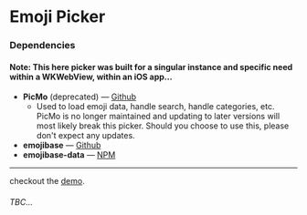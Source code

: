 # Emoji Picker

### Dependencies

#### **Note:** This here picker was built for a singular instance and specific need within a WKWebView, within an iOS app...

* **PicMo** (deprecated) — [Github](https://github.com/joeattardi/picmo)
  * Used to load emoji data, handle search, handle categories, etc. PicMo is no longer maintained and updating to later versions will most likely break this picker. Should you choose to use this, please don't expect any updates.
* **emojibase** — [Github](https://github.com/milesj/emojibase)
* **emojibase-data** — [NPM](https://www.npmjs.com/package/emojibase-data)

---

checkout the [demo](https://designbymind.com/lab/emojipicker).

###### *TBC...*
